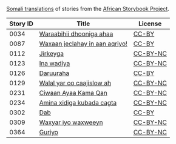 [Somali translations](http://my.africanstorybook.org/language/somali) of stories from the [African Storybook Project](http://my.africanstorybook.org).

Story ID | Title | License
-------- | ----- | -------
0034 | [Waraabihii dhooniga ahaa](http://africanstorybook.org/stories/waraabihii-dhooniga-ahaa-0) | [CC-BY](https://creativecommons.org/licenses/by/3.0/)
0087 | [Waxaan jeclahay in aan aqriyo!](http://africanstorybook.org/stories/waxaan-jeclahay-aan-aqriyo) | [CC-BY](https://creativecommons.org/licenses/by/3.0/)
0112 | [Jirkeyga](http://africanstorybook.org/stories/jirkeyga) | [CC-BY-NC](https://creativecommons.org/licenses/by-nc/3.0/)
0123 | [Ina wadiya](http://africanstorybook.org/stories/ina-wadiya) | [CC-BY-NC](https://creativecommons.org/licenses/by-nc/3.0/)
0126 | [Daruuraha](http://africanstorybook.org/stories/daruuraha) | [CC-BY](https://creativecommons.org/licenses/by/3.0/)
0129 | [Walal yar oo caajislow ah](http://africanstorybook.org/stories/walal-yar-oo-caajislow-ah) | [CC-BY-NC](https://creativecommons.org/licenses/by-nc/3.0/)
0231 | [Ciwaan Ayaa Kama Qan](http://africanstorybook.org/stories/ciwaan-ayaa-kama-qan) | [CC-BY-NC](https://creativecommons.org/licenses/by-nc/3.0/)
0234 | [Amina xidiga kubada cagta](http://africanstorybook.org/stories/amina-xidiga-kubada-cagta) | [CC-BY-NC](https://creativecommons.org/licenses/by-nc/3.0/)
0302 | [Dab](http://africanstorybook.org/stories/dab) | [CC-BY](https://creativecommons.org/licenses/by/3.0/)
0309 | [Waxyar iyo waxweeyn](http://africanstorybook.org/stories/waxyar-iyo-waxweeyn) | [CC-BY-NC](https://creativecommons.org/licenses/by-nc/3.0/)
0364 | [Guriyo](http://africanstorybook.org/stories/guriyo) | [CC-BY-NC](https://creativecommons.org/licenses/by-nc/3.0/)
